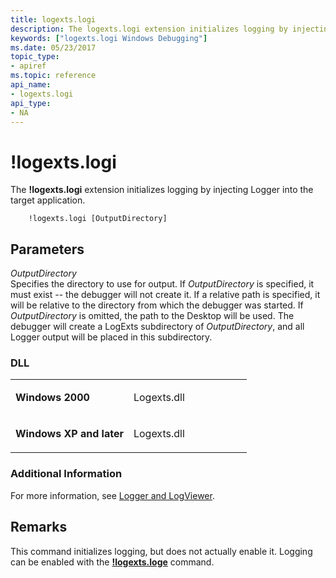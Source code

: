 ```yaml
---
title: logexts.logi
description: The logexts.logi extension initializes logging by injecting Logger into the target application.
keywords: ["logexts.logi Windows Debugging"]
ms.date: 05/23/2017
topic_type:
- apiref
ms.topic: reference
api_name:
- logexts.logi
api_type:
- NA
---
```


# !logexts.logi


The **!logexts.logi** extension initializes logging by injecting Logger into the target application.

```dbgcmd
    !logexts.logi [OutputDirectory] 
```

## <span id="ddk__logexts_logi_dbg"></span><span id="DDK__LOGEXTS_LOGI_DBG"></span>Parameters


<span id="_______OutputDirectory______"></span><span id="_______outputdirectory______"></span><span id="_______OUTPUTDIRECTORY______"></span> *OutputDirectory*   
Specifies the directory to use for output. If *OutputDirectory* is specified, it must exist -- the debugger will not create it. If a relative path is specified, it will be relative to the directory from which the debugger was started. If *OutputDirectory* is omitted, the path to the Desktop will be used. The debugger will create a LogExts subdirectory of *OutputDirectory*, and all Logger output will be placed in this subdirectory.

### <span id="DLL"></span><span id="dll"></span>DLL

<table>
<colgroup>
<col width="50%" />
<col width="50%" />
</colgroup>
<tbody>
<tr class="odd">
<td align="left"><p><strong>Windows 2000</strong></p></td>
<td align="left"><p>Logexts.dll</p></td>
</tr>
<tr class="even">
<td align="left"><p><strong>Windows XP and later</strong></p></td>
<td align="left"><p>Logexts.dll</p></td>
</tr>
</tbody>
</table>

 

### Additional Information

For more information, see [Logger and LogViewer](logger-and-logviewer.md).

## Remarks

This command initializes logging, but does not actually enable it. Logging can be enabled with the [**!logexts.loge**](-logexts-loge.md) command.

 

 





